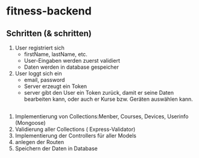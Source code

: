 # fitness-backend
## Schritten (& schritten)
1. User registriert sich 
   * firstName, lastName, etc.
   * User-Eingaben werden zuerst validiert
   * Daten werden in database gespeicher 
2. User loggt sich ein
    * email, password
    * Server erzeugt ein Token
    * server gibt den User ein Token zurück, damit er seine Daten bearbeiten kann, oder auch er Kurse bzw. 
      Geräten auswählen kann. 
## 
  1. Implementierung von Collections:Menber, Courses, Devices, Userinfo (Mongoose)
  2. Validierung aller Collections ( Express-Validator)
  3. Implementierung der Controllers für aller Models
  4. anlegen der Routen
  5. Speichern der Daten in Database 
